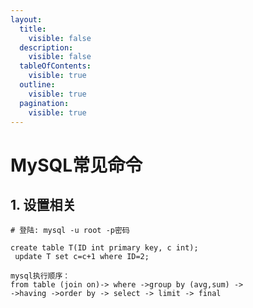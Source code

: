 ```yaml
---
layout:
  title:
    visible: false
  description:
    visible: false
  tableOfContents:
    visible: true
  outline:
    visible: true
  pagination:
    visible: true
---
```


# MySQL常见命令

## 1. 设置相关

```
# 登陆: mysql -u root -p密码
```

```
create table T(ID int primary key, c int);
 update T set c=c+1 where ID=2;
```

```
mysql执行顺序：
from table (join on)-> where ->group by (avg,sum) ->
->having ->order by -> select -> limit -> final
```
